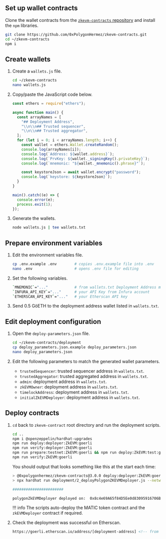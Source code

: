 ## Set up wallet contracts

Clone the wallet contracts from the [`zkevm-contracts` repository](https://github.com/0xPolygonHermez/zkevm-contracts) and install the `npm` libraries.

```sh
git clone https://github.com/0xPolygonHermez/zkevm-contracts.git
cd ~/zkevm-contracts
npm i
```

## Create wallets

1. Create a `wallets.js` file.

    ```sh
    cd ~/zkevm-contracts
    nano wallets.js
    ```

2. Copy/paste the JavaScript code below.

    ```js
    const ethers = require("ethers");

    async function main() {
      const arrayNames = [
        "## Deployment Address",
        "\\n\\n## Trusted sequencer",
        "\\n\\n## Trusted aggregator",
      ];
      for (let i = 0; i < arrayNames.length; i++) {
        const wallet = ethers.Wallet.createRandom();
        console.log(arrayNames[i]);
        console.log(`Address: ${wallet.address}`);
        console.log(`PrvKey: ${wallet._signingKey().privateKey}`);
        console.log(`mnemonic: "${wallet._mnemonic().phrase}"`);

        const keystoreJson = await wallet.encrypt("password");
        console.log(`keystore: ${keystoreJson}`);
      }
    }

    main().catch((e) => {
      console.error(e);
      process.exit(1);
    });
    ```

3. Generate the wallets.

    ```sh
    node wallets.js | tee wallets.txt
    ```

## Prepare environment variables

1. Edit the environment variables file.

    ```bash
    cp .env.example .env        # copies .env.example file into .env
    nano .env                   # opens .env file for editing
    ```

2. Set the following variables.

    ```sh
    `MNEMONIC`="..."            # from wallets.txt Deployment Address mnemonic
    `INFURA_API_KEY`="..."      # your API Key from Infura account
    `ETHERSCAN_API_KEY`="..."   # your Etherscan API key
    ```

3. Send 0.5 GöETH to the deployment address wallet listed in `wallets.txt`.

## Edit deployment configuration

1. Open the `deploy-parameters.json` file.

    ```sh
    cd ~/zkevm-contracts/deployment
    cp deploy_parameters.json.example deploy_parameters.json
    nano deploy_parameters.json
    ```

2. Edit the following parameters to match the generated wallet parameters.

    - `trustedSequencer`: trusted sequencer address in `wallets.txt`.
    - `trustedAggregator`: trusted aggregated address in `wallets.txt`.
    - `admin`: deployment address in `wallets.txt`.
    - `zkEVMOwner`: deployment address in `wallets.txt`.
    - `timelockAddress`: deployment address in `wallets.txt`.
    - `initialZkEVMDeployer`: deployment address in `wallets.txt`.  

## Deploy contracts

1. `cd` back to `zkevm-contract` root directory and run the deployment scripts.

    ```sh
    cd ..
    npm i @openzeppelin/hardhat-upgrades
    npm run deploy:deployer:ZkEVM:goerli
    npm run verify:deployer:ZkEVM:goerli
    npm run prepare:testnet:ZkEVM:goerli && npm run deploy:ZkEVM:test:goerli
    npm run verify:ZkEVM:goerli
    ```

    You should output that looks something like this at the start each time:

    ```sh
    > @0xpolygonhermez/zkevm-contracts@3.0.0 deploy:deployer:ZkEVM:goerli
    > npx hardhat run deployment/2_deployPolygonZKEVMDeployer.js --network goerli

    #######################

    polygonZkEVMDeployer deployed on:  0x8c4e69A65f84D5Ee0d83095916706Be74C133571
    ```

    !!! info
        The scripts auto-deploy the MATIC token contract and the `zkEVMDeployer` contract if required.

2. Check the deployment was successful on Etherscan.

    ```html
    https://goerli.etherscan.io/address/[deployment-address] <!-- from `wallets.txt` -->
    ```